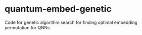 # quantum-embed-genetic
Code for genetic algorithm search for finding optimal embedding permutation for QNNs
